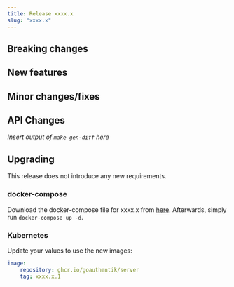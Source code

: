 ```yaml
---
title: Release xxxx.x
slug: "xxxx.x"
---
```


## Breaking changes

## New features

## Minor changes/fixes

## API Changes

*Insert output of `make gen-diff` here*

## Upgrading

This release does not introduce any new requirements.

### docker-compose

Download the docker-compose file for xxxx.x from [here](https://goauthentik.io/version/xxxx.x/docker-compose.yml). Afterwards, simply run `docker-compose up -d`.

### Kubernetes

Update your values to use the new images:

```yaml
image:
    repository: ghcr.io/goauthentik/server
    tag: xxxx.x.1
```
